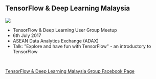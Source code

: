 ## TensorFlow & Deep Learning Malaysia

![](https://scontent.fkul8-1.fna.fbcdn.net/v/t31.0-8/18558599_10154402208351968_2712279408963554250_o.jpg?oh=7d6bc16a6020565ff2e9a02da10442da&oe=599CCA1B)
<br />
- TensorFlow &amp; Deep Learning User Group Meetup<br />
- 6th July 2017<br />
- ASEAN Data Analytics Exchange (ADAX)
- Talk: "Explore and have fun with TensorFlow" - an introductory to TensorFlow
<br />

[TensorFlow & Deep Learning Malaysia Group Facebook Page](http://www.facebook.com/groups/TensorFlowMY)

